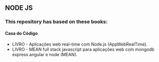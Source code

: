 ## NODE JS

### This repository has based on these books:

#### Casa do Código
*  LIVRO - Aplicações web real-time com Node.js (AppWebRealTime).
*  LIVRO - MEAN full stack javascript para aplicações web com mongodb express angular e node (MEAN).
